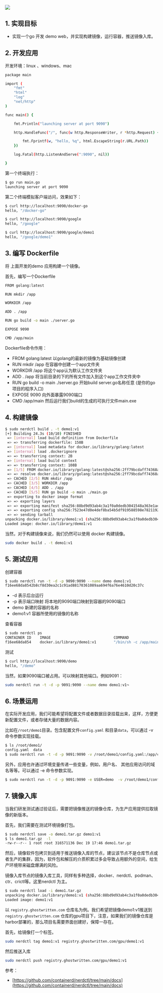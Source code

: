 
![](https://i-blog.csdnimg.cn/blog_migrate/00911abc81c213464bc5de61ed5f0616.jpeg#pic_center)



## 1. 实现目标

- 实现一个go 开发 demo web，并实现构建镜像，运行容器，推送镜像入库。

## 2. 开发应用


开发环境：linux 、windows、mac

```bash
package main

import (
	"fmt"
	"html"
	"log"
	"net/http"
)

func main() {

	fmt.Println("launching server at port 9090")

	http.HandleFunc("/", func(w http.ResponseWriter, r *http.Request) {

		fmt.Fprintf(w, "hello, %q", html.EscapeString(r.URL.Path))
	})

	log.Fatal(http.ListenAndServe(":9090", nil))

}

```
第一个终端执行：

```bash
$ go run main.go 
launching server at port 9090
```
第二个终端模拟客户端访问，效果如下：

```bash
$ curl http://localhost:9090/docker-go
hello, "/docker-go"

$ curl http://localhost:9090/google
hello, "/google"

$ curl http://localhost:9090/google/demo1
hello, "/google/demo1"
```


## 3. 编写 Dockerfile
将 上面开发的demo 应用构建一个镜像。

首先，编写一个Dockerfile

```bash
FROM golang:latest

RUN mkdir /app

WORKDIR /app

ADD . /app

RUN go build -o main ./server.go

EXPOSE 9090

CMD /app/main

```
Dockerfile命令作用：

- FROM golang:latest 以golang的最新的镜像为基础镜像创建
- RUN mkdir /app 在容器中创建一个app文件夹
- WORKDIR /app 将这个app认为默认工作文件夹
- ADD . /app 将当前目录的下的所有文件加入到这个app工作文件夹中
- RUN go build -o main ./server.go 开始build server.go名称任意 (是你的go项目的程序入口)
- EXPOSE 9090 向外面暴露9090端口
- CMD /app/main 然后运行我们build的生成的可执行文件main.exe


## 4. 构建镜像

```bash
$ sudo nerdctl build . -t demo1:v1 
[+] Building 24.3s (10/10) FINISHED                                                                                                                                                     
 => [internal] load build definition from Dockerfile                                                                                                                               0.0s
 => => transferring dockerfile: 158B                                                                                                                                               0.0s
 => [internal] load metadata for docker.io/library/golang:latest                                                                                                                   0.9s
 => [internal] load .dockerignore                                                                                                                                                  0.0s
 => => transferring context: 2B                                                                                                                                                    0.0s
 => [internal] load build context                                                                                                                                                  0.0s
 => => transferring context: 108B                                                                                                                                                  0.0s
 => [1/5] FROM docker.io/library/golang:latest@sha256:2ff79bcdaff74368a9fdcb06f6599e54a71caf520fd2357a55feddd504bcaffb                                                             0.0s
 => => resolve docker.io/library/golang:latest@sha256:2ff79bcdaff74368a9fdcb06f6599e54a71caf520fd2357a55feddd504bcaffb                                                             0.0s
 => CACHED [2/5] RUN mkdir /app                                                                                                                                                    0.0s
 => CACHED [3/5] WORKDIR /app                                                                                                                                                      0.0s
 => CACHED [4/5] ADD . /app                                                                                                                                                        0.0s
 => CACHED [5/5] RUN go build -o main ./main.go                                                                                                                                    0.0s
 => exporting to docker image format                                                                                                                                              22.8s
 => => exporting layers                                                                                                                                                            0.0s
 => => exporting manifest sha256:88bd9d93ab4c3a1f0a0dedb3041548a363e1adf6bf5c8beef7a21af7ba58347a                                                                                  0.0s
 => => exporting config sha256:7523e47d0e4def8ba54b5df919588598e7821192380968df21a6789d4f43ad6b                                                                                    0.0s
 => => sending tarball                                                                                                                                                            22.7s
unpacking docker.io/library/demo1:v1 (sha256:88bd9d93ab4c3a1f0a0dedb3041548a363e1adf6bf5c8beef7a21af7ba58347a)...
Loaded image: docker.io/library/demo1:v1
```


当然，对于构建镜像来说，我们仍然可以使用 docker 构建镜像。

```bash
sudo docker build . -t demo1:v1 
```

## 5. 测试应用

创建容器
```bash
$ sudo nerdctl run -t -d -p 9090:9090 --name demo demo1:v1
f16ee68da8542b8cf8d30ea2c1c91ad88170361089aa694f6a76e4610d20c37c
```
- -d 表示后台运行
- -p 表示端口映射 将本地的9090端口映射到容器的9090端口
- demo 新建的容器的名称
- demo1:v1 容器所使用的镜像的名称

查看容器

```bash
$ sudo nerdctl ps
CONTAINER ID    IMAGE                             COMMAND                   CREATED           STATUS    PORTS                     NAMES
f16ee68da854    docker.io/library/demo1:v1        "/bin/sh -c /app/main"    24 seconds ago    Up        0.0.0.0:9090->9090/tcp    demo
```

测试

```bash
$ curl http://localhost:9090/demo
hello, "/demo"
```
当然，如果9090端口被占用。可以映射其他端口。例如9091：

```bash
sudo nerdctl run -t -d -p 9091:9090 --name demo demo1:v1¬
```

## 6. 场景运用

在实际开发应用，我们可能希望将配置文件或者数据目录挂载出来，这样，方便更新配置文件，或者存储大量的数据内容。

比如在`/root/demo1`目录。包含配置文件`config.yaml` 和目录`data`，可以通过 -v 命令参数实现挂载。

```bash
$ ls /root/demo1/
config.yaml  data
$ sudo nerdctl run -t -d -p 9091:9090 -v /root/demo1/config.yaml:/app/config.yaml -v /root/demo1/data:/app/data  ---name demo demo1:v1
```
另外，应用也许通过环境变量传递一些变量，例如，用户名、	其他应用访问的域名等等。可以通过 -e 命令参数实现。

```bash
$ sudo nerdctl run -t -d -p 9091:9090 -e USER=demo  -v /root/demo1/config.yaml:/app/config.yaml -v /root/demo1/data:/app/data   ---name demo demo1:v1
```

##  7. 镜像入库

当我们研发测试通过验证后，需要把镜像推送的镜像仓库，为生产应用提供拉取镜像的新版本。

首先，我们需要在测试环境镜像打包。

```bash
$ sudo nerdctl save -o demo1.tar.gz demo1:v1
$ ls demo1.tar.gz  -l
-rw-r--r-- 1 root root 316571136 Dec 19 17:46 demo1.tar.gz
```

然后，镜像软件包拷贝到适用于推送镜像入库的节点，建议该节点不是仓库节点或者生产的集群，因为，软件包和解压的介质积累过多会导致占用额外的空间，给生产环境带来磁盘爆满的风险。

镜像入库节点的镜像入库工具，同样有多种选择，docker、nerdctl、podman、ctr、crictl等。这里nerdctl 为主。

```bash
$ sudo nerdctl load -i demo1.tar.gz
unpacking docker.io/library/demo1:v1 (sha256:88bd9d93ab4c3a1f0a0dedb3041548a363e1adf6bf5c8beef7a21af7ba58347a)...
Loaded image: demo1:v1
```
以 `registry.ghostwritten.com` 仓库名为例。我们希望把镜像demo1:v1推送到  `registry.ghostwritten.com` 仓库的gpu项目下，注意，如果我们的镜像仓库是harbor部署的，那么项目名需要界面创建好，保障一存在。

首先，给镜像打一个标签。

```bash
sudo nerdctl tag demo1:v1 registry.ghostwritten.com/gpu/demo1:v1 
```
然后推送入库

```bash
sudo nerdctl push registry.ghostwritten.com/gpu/demo1:v1 
```

参考：

- [https://github.com/containerd/nerdctl/tree/main/docs](https://github.com/containerd/nerdctl/tree/main/docs)
